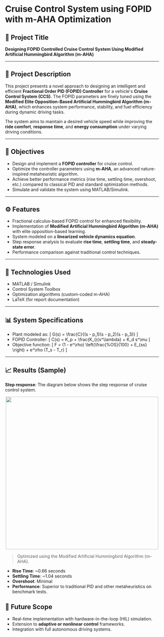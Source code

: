 
# Cruise Control System using FOPID with m-AHA Optimization

## 🚗 Project Title
**Designing FOPID Controlled Cruise Control System Using Modified Artificial Hummingbird Algorithm (m-AHA)**

---

## 📝 Project Description

This project presents a novel approach to designing an intelligent and efficient **Fractional Order PID (FOPID) Controller** for a vehicle's **Cruise Control System (CCS)**. The FOPID parameters are finely tuned using the **Modified Elite Opposition-Based Artificial Hummingbird Algorithm (m-AHA)**, which enhances system performance, stability, and fuel efficiency during dynamic driving tasks.

The system aims to maintain a desired vehicle speed while improving the **ride comfort**, **response time**, and **energy consumption** under varying driving conditions.

---

## 🎯 Objectives

- Design and implement a **FOPID controller** for cruise control.
- Optimize the controller parameters using **m-AHA**, an advanced nature-inspired metaheuristic algorithm.
- Achieve better performance metrics (rise time, settling time, overshoot, etc.) compared to classical PID and standard optimization methods.
- Simulate and validate the system using MATLAB/Simulink.

---

## ⚙️ Features

- Fractional calculus-based FOPID control for enhanced flexibility.
- Implementation of **Modified Artificial Hummingbird Algorithm (m-AHA)** with elite opposition-based learning.
- System modeled on a **linearized vehicle dynamics equation**.
- Step response analysis to evaluate **rise time**, **settling time**, and **steady-state error**.
- Performance comparison against traditional control techniques.

---

## 🧠 Technologies Used

- MATLAB / Simulink
- Control System Toolbox
- Optimization algorithms (custom-coded m-AHA) 
- LaTeX (for report documentation)

---

## 📊 System Specifications

- Plant modeled as:
  \[
  G(s) = \frac{C}{(s - p_1)(s - p_2)(s - p_3)}
  \]
- FOPID Controller:
  \[
  C(s) = K_p + \frac{K_i}{s^\lambda} + K_d s^\mu
  \]
- Objective function:
  \[
  F = (1 - e^\rho) \left(\frac{\%OS}{100} + E_{ss} \right) + e^\rho (T_s - T_r)
  \]

---

## 📈 Results (Sample)
**Step response**:
The diagram below shows the step response of cruise control system.

<p align="center">
  <img src="Images/step response.png" width="500"/>
</p>

> Optimized using the Modified Artificial Hummingbird Algorithm (m-AHA).

- **Rise Time**: ~0.66 seconds  
- **Settling Time**: ~1.04 seconds  
- **Overshoot**: Minimal  
- **Performance**: Superior to traditional PID and other metaheuristics on benchmark tests.


## 📌 Future Scope

- Real-time implementation with hardware-in-the-loop (HIL) simulation.
- Extension to **adaptive or nonlinear control** frameworks.
- Integration with full autonomous driving systems.
